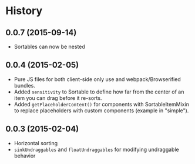 History
============
0.0.7 (2015-09-14)
-----------------
- Sortables can now be nested

0.0.4 (2015-02-05)
-----------------
- Pure JS files for both client-side only use and webpack/Browserified bundles.
- Added `sensitivity` to Sortable to define how far from the center of an item you can drag before it re-sorts.
- Added `getPlaceholderContent()` for components with SortableItemMixin to replace placeholders with custom components (example in "simple").

0.0.3 (2015-02-04)
-----------------
- Horizontal sorting
- `sinkUndraggables` and `floatUndraggables` for modifying undraggable behavior
